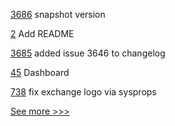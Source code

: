 
[3686](https://github.com/hyperledger/besu/pull/3686) snapshot version

[2](https://github.com/hyperledger-labs/HyperFabGames/pull/2) Add README

[3685](https://github.com/hyperledger/besu/pull/3685) added issue 3646 to changelog

[45](https://github.com/hyperledger-labs/PerformanceSandBox/pull/45) Dashboard

[738](https://github.com/hyperledger-labs/business-partner-agent/pull/738) fix exchange logo via sysprops


[See more >>>](https://start-here.hyperledger.org/pull-requests)
